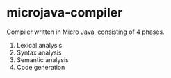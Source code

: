 # microjava-compiler
Compiler written in Micro Java, consisting of 4 phases.
1) Lexical analysis 
2) Syntax analysis
3) Semantic analysis
4) Code generation
